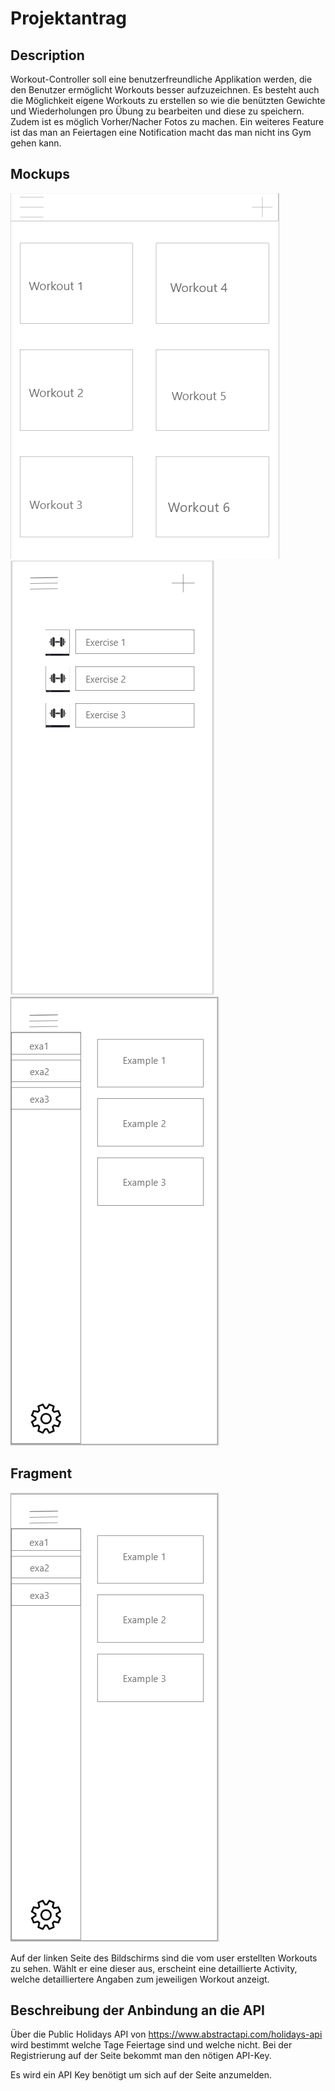 # Projektantrag

## Description
Workout-Controller soll eine benutzerfreundliche Applikation werden, die den Benutzer ermöglicht Workouts besser aufzuzeichnen. Es besteht auch die Möglichkeit eigene Workouts zu erstellen so wie die benützten Gewichte und Wiederholungen pro Übung zu bearbeiten und diese zu speichern. Zudem ist es möglich Vorher/Nacher Fotos zu machen. Ein weiteres Feature ist das man an Feiertagen eine Notification macht das man nicht ins Gym gehen kann.

## Mockups
![](https://github.com/eleidinger17/Wourkout-Controller/blob/main/assets/MainScreen.PNG)
![](https://github.com/eleidinger17/Wourkout-Controller/blob/main/assets/WorkoutScreen.PNG)
![](https://github.com/eleidinger17/Wourkout-Controller/blob/main/assets/OptionsScreen.PNG)

## Fragment

![](https://github.com/eleidinger17/Wourkout-Controller/blob/main/assets/OptionsScreen.PNG)

Auf der linken Seite des Bildschirms sind die vom user erstellten Workouts zu sehen. Wählt er eine dieser aus, erscheint 
eine detaillierte Activity, welche detailliertere Angaben zum jeweiligen Workout anzeigt.

## Beschreibung der Anbindung an die API

 Über die Public Holidays API von https://www.abstractapi.com/holidays-api wird bestimmt welche Tage Feiertage sind und welche nicht. 
 Bei der Registrierung auf der Seite bekommt man den nötigen API-Key.
 
 Es wird ein API Key benötigt um sich auf der Seite anzumelden.
